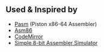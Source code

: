 
## Used & Inspired by
- [Pasm](https://github.com/tpisto/pasm) (Piston x86-64 Assembler)
- [Asm86](https://github.com/carlosrafaelgn/Asm86)
- [CodeMirror](http://codemirror.net/)
- [Simple 8-bit Assembler Simulator](https://github.com/Schweigi/assembler-simulator)


